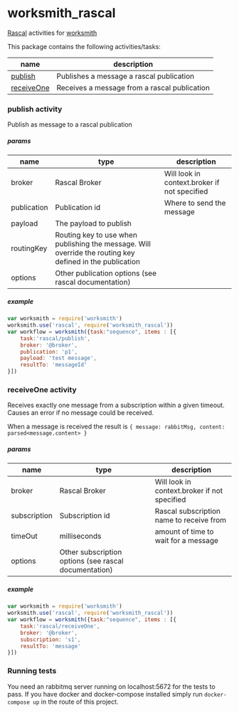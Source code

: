 # worksmith_rascal

[Rascal](http://npmjs.com/package/rascal) activities for [worksmith](http://npmjs.com/package/worksmith)

This package contains the following activities/tasks:

name | description
--- | ---
[publish](#publish-activity) | Publishes a message a rascal publication
[receiveOne](#receiveone-activity) | Receives a message from a rascal publication

### publish activity
Publish as message to a rascal publication
##### params
name | type | description
--- | --- | ---
broker | Rascal Broker | Will look in context.broker if not specified
publication | Publication id | Where to send the message
payload | The payload to publish
routingKey | Routing key to use when publishing the message. Will override the routing key defined in the publication
options | Other publication options (see rascal documentation)

##### example

```javascript
var worksmith = require('worksmith')
worksmith.use('rascal', require('worksmith_rascal'))
var workflow = worksmith({task:"sequence", items : [{
    task:'rascal/publish',
    broker: '@broker',
    publication: 'p1',
    payload: 'test message',
    resultTo: 'messageId'
}])
```


### receiveOne activity
Receives exactly one message from a subscription within a given timeout.
Causes an error if no message could be received.

When a message is received the result is `{ message: rabbitMsg, content: parsed<message.content> }`

##### params
name | type | description
--- | --- | ---
broker | Rascal Broker | Will look in context.broker if not specified
subscription | Subscription id | Rascal subscription name to receive from
timeOut | milliseconds | amount of time to wait for a message
options | Other subscription options (see rascal documentation)

##### example

```javascript
var worksmith = require('worksmith')
worksmith.use('rascal', require('worksmith_rascal'))
var workflow = worksmith({task:"sequence", items : [{
    task:'rascal/receiveOne',
    broker: '@broker',
    subscription: 's1',
    resultTo: 'message'
}])
```

### Running tests
You need an rabbitmq server running on localhost:5672 for the tests to pass. If you have docker and docker-compose installed simply run ```docker-compose up``` in the route of this project.

